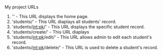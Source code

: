 My project URLs
1.  '' - This URL displays the home page.
2.  'students/' - This URL diaplays all students' record.
3.  'students/<int:pk>/' - This URL displays the specific student record.
4.  'students/create/' - This URL diaplays 
5.  'students/<int:pk>/edit/' - This URL allows admin to edit each student's record.
5.  'students/<int:pk>/delete/' - This URL is used to delete a student's record.